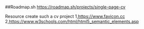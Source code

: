 ##Roadmap.sh
https://roadmap.sh/projects/single-page-cv

Resource create such a cv project 
1,https://www.favicon.cc
2,https://www.w3schools.com/html/html5_semantic_elements.asp
